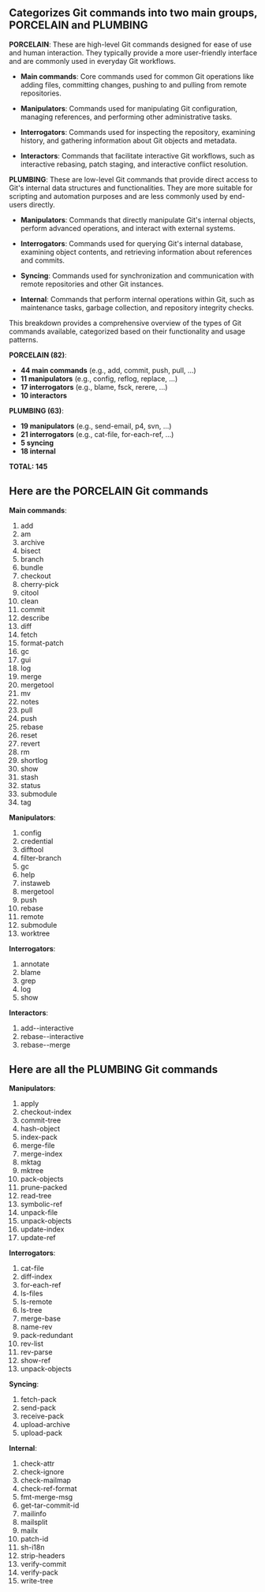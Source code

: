 
<h2>Categorizes Git commands into two main groups, PORCELAIN and PLUMBING</h2>

**PORCELAIN**: These are high-level Git commands designed for ease of use and human interaction. They typically provide a more user-friendly interface and are commonly used in everyday Git workflows.

- **Main commands**: Core commands used for common Git operations like adding files, committing changes, pushing to and pulling from remote repositories.

- **Manipulators**: Commands used for manipulating Git configuration, managing references, and performing other administrative tasks.

- **Interrogators**: Commands used for inspecting the repository, examining history, and gathering information about Git objects and metadata.

- **Interactors**: Commands that facilitate interactive Git workflows, such as interactive rebasing, patch staging, and interactive conflict resolution.

**PLUMBING**: These are low-level Git commands that provide direct access to Git's internal data structures and functionalities. They are more suitable for scripting and automation purposes and are less commonly used by end-users directly.

- **Manipulators**: Commands that directly manipulate Git's internal objects, perform advanced operations, and interact with external systems.

- **Interrogators**: Commands used for querying Git's internal database, examining object contents, and retrieving information about references and commits.

- **Syncing**: Commands used for synchronization and communication with remote repositories and other Git instances.

- **Internal**: Commands that perform internal operations within Git, such as maintenance tasks, garbage collection, and repository integrity checks.

This breakdown provides a comprehensive overview of the types of Git commands available, categorized based on their functionality and usage patterns.


**PORCELAIN (82)**:
- **44 main commands** (e.g., add, commit, push, pull, ...)
- **11 manipulators** (e.g., config, reflog, replace, ...)
- **17 interrogators** (e.g., blame, fsck, rerere, ...)
- **10 interactors**

**PLUMBING (63)**:
- **19 manipulators** (e.g., send-email, p4, svn, ...)
- **21 interrogators** (e.g., cat-file, for-each-ref, ...)
- **5 syncing**
- **18 internal**

**TOTAL: 145**

## Here are the PORCELAIN Git commands
  **Main commands**:
  1. add
  2. am
  3. archive
  4. bisect
  5. branch
  6. bundle
  7. checkout
  8. cherry-pick
  9. citool
  10. clean
  11. commit
  12. describe
  13. diff
  14. fetch
  15. format-patch
  16. gc
  17. gui
  18. log
  19. merge
  20. mergetool
  21. mv
  22. notes
  23. pull
  24. push
  25. rebase
  26. reset
  27. revert
  28. rm
  29. shortlog
  30. show
  31. stash
  32. status
  33. submodule
  34. tag

  **Manipulators**:
  1. config
  2. credential
  3. difftool
  4. filter-branch
  5. gc
  6. help
  7. instaweb
  8. mergetool
  9. push
  10. rebase
  11. remote
  12. submodule
  13. worktree

  **Interrogators**:
  1. annotate
  2. blame
  3. grep
  4. log
  5. show

  **Interactors**:
  1. add--interactive
  2. rebase--interactive
  3. rebase--merge

## Here are all the PLUMBING Git commands
  **Manipulators**:
  1.   apply
  2.   checkout-index
  3.   commit-tree
  4.   hash-object
  5.   index-pack
  6.   merge-file
  7.   merge-index
  8.   mktag
  9.   mktree
  10.  pack-objects
  11.  prune-packed
  12.  read-tree
  13.  symbolic-ref
  14.  unpack-file
  15.  unpack-objects
  16.  update-index
  17.  update-ref

  **Interrogators**:
  1.   cat-file
  2.   diff-index
  3.   for-each-ref
  4.   ls-files
  5.   ls-remote
  6.   ls-tree
  7.   merge-base
  8.   name-rev
  9.   pack-redundant
  10.  rev-list
  11.  rev-parse
  12.  show-ref
  13.  unpack-objects

  **Syncing**:
  1.   fetch-pack
  2.   send-pack
  3.   receive-pack
  4.   upload-archive
  5.   upload-pack

  **Internal**:
  1.   check-attr
  2.   check-ignore
  3.   check-mailmap
  4.   check-ref-format
  5.   fmt-merge-msg
  6.   get-tar-commit-id
  7.   mailinfo
  8.   mailsplit
  9.   mailx
  10.  patch-id
  11.  sh-i18n
  12.  strip-headers
  13.  verify-commit
  14.  verify-pack
  15.  write-tree
